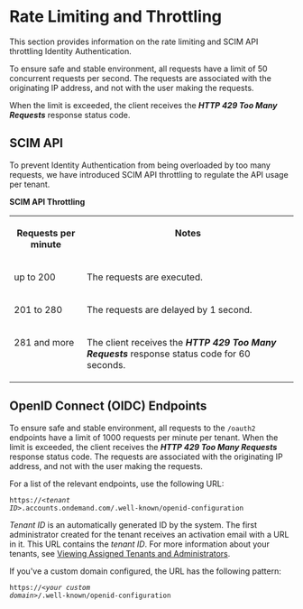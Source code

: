 <!-- loioe22ee47abf614565bcb29bb4ddbbf209 -->

# Rate Limiting and Throttling

This section provides information on the rate limiting and SCIM API throttling Identity Authentication.

To ensure safe and stable environment, all requests have a limit of 50 concurrent requests per second. The requests are associated with the originating IP address, and not with the user making the requests.

When the limit is exceeded, the client receives the ***HTTP 429 Too Many Requests*** response status code.



<a name="loioe22ee47abf614565bcb29bb4ddbbf209__section_xql_wfh_qkb"/>

## SCIM API

To prevent Identity Authentication from being overloaded by too many requests, we have introduced SCIM API throttling to regulate the API usage per tenant.

**SCIM API Throttling**


<table>
<tr>
<th valign="top">

Requests per minute

</th>
<th valign="top">

Notes

</th>
</tr>
<tr>
<td valign="top">

up to 200

</td>
<td valign="top">

The requests are executed.

</td>
</tr>
<tr>
<td valign="top">

201 to 280

</td>
<td valign="top">

The requests are delayed by 1 second.

</td>
</tr>
<tr>
<td valign="top">

281 and more

</td>
<td valign="top">

The client receives the ***HTTP 429 Too Many Requests*** response status code for 60 seconds.

</td>
</tr>
</table>



<a name="loioe22ee47abf614565bcb29bb4ddbbf209__section_tnl_kqj_25b"/>

## OpenID Connect \(OIDC\) Endpoints

To ensure safe and stable environment, all requests to the `/oauth2` endpoints have a limit of 1000 requests per minute per tenant. When the limit is exceeded, the client receives the ***HTTP 429 Too Many Requests*** response status code. The requests are associated with the originating IP address, and not with the user making the requests.

For a list of the relevant endpoints, use the following URL:

<code>https://<i class="varname">&lt;tenant ID&gt;</i>.accounts.ondemand.com/.well-known/openid-configuration</code>

*Tenant ID* is an automatically generated ID by the system. The first administrator created for the tenant receives an activation email with a URL in it. This URL contains the *tenant ID*. For more information about your tenants, see [Viewing Assigned Tenants and Administrators](../viewing-assigned-tenants-and-administrators-f56e6f2.md).

If you've a custom domain configured, the URL has the following pattern:

<code>https://<i class="varname">&lt;your custom domain&gt;</i>/.well-known/openid-configuration</code>

